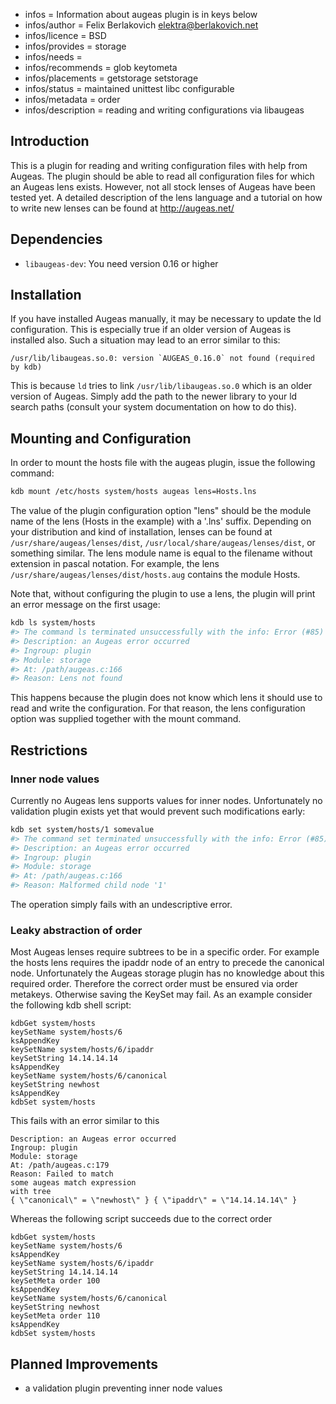 - infos = Information about augeas plugin is in keys below
- infos/author = Felix Berlakovich <elektra@berlakovich.net>
- infos/licence = BSD
- infos/provides = storage
- infos/needs =
- infos/recommends = glob keytometa
- infos/placements = getstorage setstorage
- infos/status = maintained unittest libc configurable
- infos/metadata = order
- infos/description = reading and writing configurations via libaugeas

## Introduction

This is a plugin for reading and writing configuration files with help from Augeas.
The plugin should be able to read all configuration files for which an Augeas lens exists.
However, not all stock lenses of Augeas have been tested yet.
A detailed description of the lens language and a tutorial on how to write new lenses
can be found at http://augeas.net/

## Dependencies

- `libaugeas-dev`: You need version 0.16 or higher

## Installation

If you have installed Augeas manually, it may be necessary to update the ld configuration. This is especially
true if an older version of Augeas is installed also. Such a situation may lead to an error similar to this:

```
/usr/lib/libaugeas.so.0: version `AUGEAS_0.16.0` not found (required by kdb)
```

This is because `ld` tries to link `/usr/lib/libaugeas.so.0` which is an older version of Augeas. Simply add
the path to the newer library to your ld search paths (consult your system documentation on how to do this).

## Mounting and Configuration

In order to mount the hosts file with the augeas plugin, issue the
following command:

```sh
kdb mount /etc/hosts system/hosts augeas lens=Hosts.lns
```

The value of the plugin configuration option "lens" should be the
module name of the lens (Hosts in the example) with a '.lns' suffix.
Depending on your distribution and kind of installation, lenses can
be found at `/usr/share/augeas/lenses/dist`,
`/usr/local/share/augeas/lenses/dist`, or something similar.
The lens module name is equal to the filename without extension in pascal notation.
For example, the lens `/usr/share/augeas/lenses/dist/hosts.aug` contains the module Hosts.

Note that, without configuring the plugin to use a lens, the plugin
will print an error message on the first usage:

```sh
kdb ls system/hosts
#> The command ls terminated unsuccessfully with the info: Error (#85) occurred!
#> Description: an Augeas error occurred
#> Ingroup: plugin
#> Module: storage
#> At: /path/augeas.c:166
#> Reason: Lens not found
```

This happens because the plugin does not know which lens it should use to read and write the configuration.
For that reason, the lens configuration option was supplied together with the mount command.

## Restrictions

### Inner node values

Currently no Augeas lens supports values for inner nodes.
Unfortunately no validation plugin exists yet that would prevent such modifications early:

```sh
kdb set system/hosts/1 somevalue
#> The command set terminated unsuccessfully with the info: Error (#85) occurred!
#> Description: an Augeas error occurred
#> Ingroup: plugin
#> Module: storage
#> At: /path/augeas.c:166
#> Reason: Malformed child node '1'
```

The operation simply fails with an undescriptive error.

### Leaky abstraction of order

Most Augeas lenses require subtrees to be in a specific order. For example the hosts lens requires the ipaddr node
of an entry to precede the canonical node. Unfortunately the Augeas storage plugin has no knowledge about this required
order. Therefore the correct order must be ensured via order metakeys. Otherwise saving the KeySet may fail. As an example
consider the following kdb shell script:

```
kdbGet system/hosts
keySetName system/hosts/6
ksAppendKey
keySetName system/hosts/6/ipaddr
keySetString 14.14.14.14
ksAppendKey
keySetName system/hosts/6/canonical
keySetString newhost
ksAppendKey
kdbSet system/hosts
```

This fails with an error similar to this

```
Description: an Augeas error occurred
Ingroup: plugin
Module: storage
At: /path/augeas.c:179
Reason: Failed to match
some augeas match expression
with tree
{ \"canonical\" = \"newhost\" } { \"ipaddr\" = \"14.14.14.14\" }
```

Whereas the following script succeeds due to the correct order

```
kdbGet system/hosts
keySetName system/hosts/6
ksAppendKey
keySetName system/hosts/6/ipaddr
keySetString 14.14.14.14
keySetMeta order 100
ksAppendKey
keySetName system/hosts/6/canonical
keySetString newhost
keySetMeta order 110
ksAppendKey
kdbSet system/hosts
```

## Planned Improvements

- a validation plugin preventing inner node values
